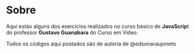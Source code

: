 # Sobre

Aqui estão alguns dos exercícios realizados no curso básico de **JavaScrip**t do professor **Gustavo Guanabara** do Curso em Vídeo. 

Todos os códigos aqui postados são de autoria de @edsonaraujoneto
